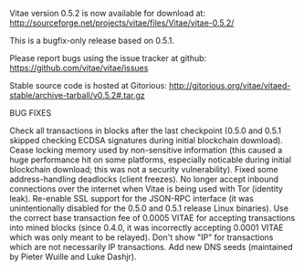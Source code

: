 Vitae version 0.5.2 is now available for download at:
http://sourceforge.net/projects/vitae/files/Vitae/vitae-0.5.2/

This is a bugfix-only release based on 0.5.1.

Please report bugs using the issue tracker at github:
https://github.com/vitae/vitae/issues

Stable source code is hosted at Gitorious:
http://gitorious.org/vitae/vitaed-stable/archive-tarball/v0.5.2#.tar.gz

BUG FIXES

Check all transactions in blocks after the last checkpoint (0.5.0 and 0.5.1 skipped checking ECDSA signatures during initial blockchain download).
Cease locking memory used by non-sensitive information (this caused a huge performance hit on some platforms, especially noticable during initial blockchain download; this was
not a security vulnerability).
Fixed some address-handling deadlocks (client freezes).
No longer accept inbound connections over the internet when Vitae is being used with Tor (identity leak).
Re-enable SSL support for the JSON-RPC interface (it was unintentionally disabled for the 0.5.0 and 0.5.1 release Linux binaries).
Use the correct base transaction fee of 0.0005 VITAE for accepting transactions into mined blocks (since 0.4.0, it was incorrectly accepting 0.0001 VITAE which was only meant to be relayed).
Don't show "IP" for transactions which are not necessarily IP transactions.
Add new DNS seeds (maintained by Pieter Wuille and Luke Dashjr).
